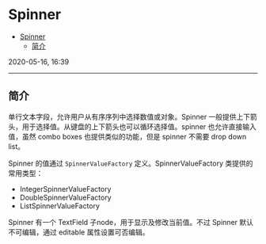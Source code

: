 # Spinner

- [Spinner](#spinner)
  - [简介](#%e7%ae%80%e4%bb%8b)

2020-05-16, 16:39
***

## 简介

单行文本字段，允许用户从有序序列中选择数值或对象。Spinner 一般提供上下箭头，用于选择值。从键盘的上下箭头也可以循环选择值。spinner 也允许直接输入值，虽然 combo boxes 也提供类似的功能，但是 spinner 不需要 drop down list。

Spinner 的值通过 `SpinnerValueFactory` 定义。SpinnerValueFactory 类提供的常用类型：

- IntegerSpinnerValueFactory
- DoubleSpinnerValueFactory
- ListSpinnerValueFactory

Spinner 有一个 TextField 子node，用于显示及修改当前值。不过 Spinner 默认不可编辑，通过 editable 属性设置可否编辑。

